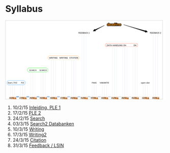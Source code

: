 # Syllabus

![timeline ency15](../beelden/ency15-timeline.png)

1. 10/2/15 [Inleiding, PLE 1](./ency15-1_inleiding_ple.md) 
2. 17/2/15 [PLE 2](./ency15-2_ple.md)
3. 24/2/15 [Search](./ency15-3_search.md)
4. 03/3/15 [Search2 Databanken](./ency15-4_search2.md)
5. 10/3/15 [Writing](./ency15-5_writing.md)
6. 17/3/15 [Writing2](./ency15-6_writing2.md)
7. 24/3/15 [Citation](./ency15-7_citation.md)
8. 31/3/15 [Feedback / LSIN](.ency15-8_feedback_lsin.md) 